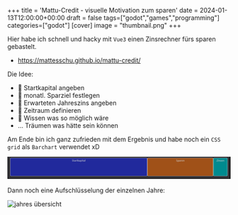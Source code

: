 +++
title = 'Mattu-Credit - visuelle Motivation zum sparen'
date = 2024-01-13T12:00:00+00:00
draft = false
tags=["godot","games","programming"]
categories=["godot"]
[cover]
image = "thumbnail.png"
+++

Hier habe ich schnell und hacky mit `Vue3` einen Zinsrechner fürs sparen gebastelt.

- <https://mattesschu.github.io/mattu-credit/>

Die Idee:

- 🛫 Startkapital angeben
- 💸 monatl. Sparziel festlegen
- 🏦 Erwarteten Jahreszins angeben
- 📅 Zeitraum definieren
- 🏁 Wissen was so möglich wäre
- ... Träumen was hätte sein können

Am Ende bin ich ganz zufrieden mit dem Ergebnis und habe noch ein `CSS grid` als `Barchart` verwendet xD

![grid chart](grid-chart.png)

Dann noch eine Aufschlüsselung der einzelnen Jahre:

![jahres übersicht](jahre-übsersicht.png)
